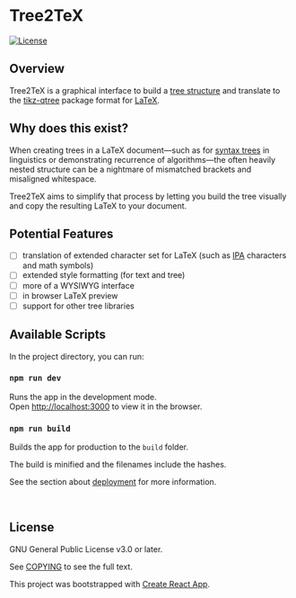 # Tree2TeX
[![License](https://img.shields.io/github/license/holdenout/tree2tex?color=blue)](https://github.com/holdenout/tree2tex/blob/master/COPYING)

## Overview

Tree2TeX is a graphical interface to build a [tree structure](https://en.wikipedia.org/wiki/Tree_structure) and translate to the [tikz-qtree](https://ctan.org/pkg/tikz-qtree) package format for [LaTeX](https://www.latex-project.org/).

## Why does this exist?

When creating trees in a LaTeX document&mdash;such as for [syntax trees](https://en.wikipedia.org/wiki/Parse_tree) in linguistics or demonstrating recurrence of algorithms&mdash;the often heavily nested structure can be a nightmare of mismatched brackets and misaligned whitespace.

Tree2TeX aims to simplify that process by letting you build the tree visually and copy the resulting LaTeX to your document.

## Potential Features
- [ ] translation of extended character set for LaTeX (such as [IPA](https://en.wikipedia.org/wiki/International_Phonetic_Alphabet) characters and math symbols)
- [ ] extended style formatting (for text and tree)
- [ ] more of a WYSIWYG interface
- [ ] in browser LaTeX preview
- [ ] support for other tree libraries

## Available Scripts

In the project directory, you can run:

### `npm run dev`

Runs the app in the development mode.<br>
Open [http://localhost:3000](http://localhost:3000) to view it in the browser.

### `npm run build`

Builds the app for production to the `build` folder.<br>

The build is minified and the filenames include the hashes.<br>

See the section about [deployment](https://facebook.github.io/create-react-app/docs/deployment) for more information.

<br>

## License
GNU General Public License v3.0 or later.

See [COPYING](https://github.com/holdenout/tree2tex/blob/master/COPYING) to see the full text.

This project was bootstrapped with [Create React App](https://github.com/facebook/create-react-app).